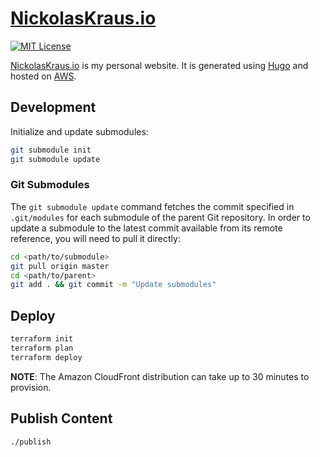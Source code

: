 # [NickolasKraus.io](https://nickolaskraus.io)

[![MIT License](https://img.shields.io/badge/License-MIT-blue.svg)](https://github.com/NickolasHKraus/nickolaskraus.io/blob/master/LICENSE)

[NickolasKraus.io](https://nickolaskraus.io) is my personal website. It is generated using [Hugo](https://gohugo.io) and hosted on [AWS](https://aws.amazon.com).

## Development

Initialize and update submodules:

```bash
git submodule init
git submodule update
```

### Git Submodules

The `git submodule update` command fetches the commit specified in `.git/modules` for each submodule of the parent Git repository. In order to update a submodule to the latest commit available from its remote reference, you will need to pull it directly:

```bash
cd <path/to/submodule>
git pull origin master
cd <path/to/parent>
git add . && git commit -m "Update submodules"
```

## Deploy

```bash
terraform init
terraform plan
terraform deploy
```

**NOTE**: The Amazon CloudFront distribution can take up to 30 minutes to provision.

## Publish Content

```bash
./publish
```
